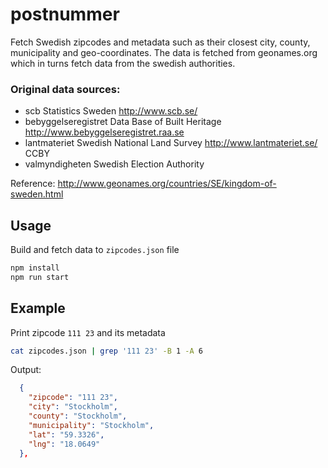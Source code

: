 # postnummer

Fetch Swedish zipcodes and metadata such as their closest city, county, municipality and geo-coordinates. The data is fetched from geonames.org which in turns fetch data from the swedish authorities.

### Original data sources:
- scb	Statistics Sweden	http://www.scb.se/
- bebyggelseregistret	Data Base of Built Heritage	http://www.bebyggelseregistret.raa.se
- lantmateriet	Swedish National Land Survey	http://www.lantmateriet.se/	CCBY
- valmyndigheten	Swedish Election Authority

Reference: http://www.geonames.org/countries/SE/kingdom-of-sweden.html

## Usage
Build and fetch data to `zipcodes.json` file
```bash
npm install
npm run start
```
## Example
Print zipcode `111 23` and its metadata
```bash
cat zipcodes.json | grep '111 23' -B 1 -A 6
```
Output:
```json
  {
    "zipcode": "111 23",
    "city": "Stockholm",
    "county": "Stockholm",
    "municipality": "Stockholm",
    "lat": "59.3326",
    "lng": "18.0649"
  },
```
